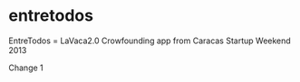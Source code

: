entretodos
==========

EntreTodos = LaVaca2.0 Crowfounding app from Caracas Startup Weekend 2013

Change 1
